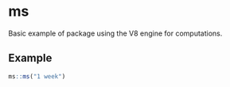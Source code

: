 <!-- badges: start -->
<!-- badges: end -->

# ms

Basic example of package using the V8 engine for computations.

## Example

``` r
ms::ms("1 week")
```

